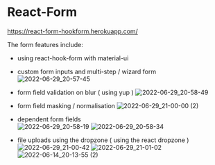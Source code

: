 # React-Form
https://react-form-hookform.herokuapp.com/

The form features include:

- using react-hook-form with material-ui
- custom form inputs and multi-step / wizard form
![2022-06-29_20-57-45](https://user-images.githubusercontent.com/92958734/176505125-495a273e-8a80-48b7-8c03-a0ff05b3c87c.png)

- form field validation on blur ( using yup )
![2022-06-29_20-58-49](https://user-images.githubusercontent.com/92958734/176505233-aa204ede-ebb9-4645-9ebc-ce4d44154ca6.png)

- form field masking / normalisation
![2022-06-29_21-00-00 (2)](https://user-images.githubusercontent.com/92958734/176506029-3b1037cc-4df4-4adf-b7b7-c7fe518dc20d.png)

- dependent form fields                           
![2022-06-29_20-58-19](https://user-images.githubusercontent.com/92958734/176505325-acf3c40a-9b5c-4995-8c6a-c4dd3ab73584.png)
![2022-06-29_20-58-34](https://user-images.githubusercontent.com/92958734/176505333-3a7c349b-4771-497c-a557-f6c4a869b5a7.png)

- file uploads using the dropzone ( using the react dropzone )
![2022-06-29_21-00-42](https://user-images.githubusercontent.com/92958734/176505519-875a8313-631c-4ecd-a0a8-a29576cc1af7.png)
![2022-06-29_21-01-02](https://user-images.githubusercontent.com/92958734/176505542-80a279ce-b0eb-43fc-b64e-512aae265c40.png)
![2022-06-14_20-13-55 (2)](https://user-images.githubusercontent.com/92958734/176507746-7c69b9f1-e1a4-46e1-a03d-35848730a7b6.png)
